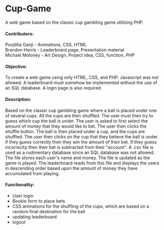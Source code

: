 # Cup-Game
A web game based on the classic cup gambling game utilizing PHP.


#### Contributors:
Poojitha Ganji - Animations, CSS, HTML<br>
Brandon Harris - Leaderboard page, Presentation material<br>
Michael Moloney - Art Design, Project idea, CSS, function, PHP<br>

#### Objective:
To create a web game using only HTML, CSS, and PHP. Javascript was not allowed. A leaderboard must somehow be implemented without the use of an SQL database. A login page is also required.

#### Description:
Based on the classic cup gambling game where a ball is placed under one of several cups. All the cups are then shuffled. The user must then try to guess which cup the ball is under. The user is asked to first select the amount of money that they would like to bet. The user then clicks the shuffle button. The ball is then placed under a cup, and the cups are shuffled. The user then clicks on the cup that they believe the ball is under. If they guess correctly then they win the amount of their bet. If they guess incorreclty then their bet is subtracted from their "account". A .csv file is used as a rudimentary database since an SQL database was not allowed. The file stores each user's name and money. The file is updated as the game is played. The leaderboard reads from this file and displays the users in descending order based upon the amount of money they have accumulated from playing.

#### Functionality:
* User login
* Bookie form to place bets
* CSS animations for the shuffling of the cups, which are based on a random final destination for the ball
* updating leaderboard
* logout
